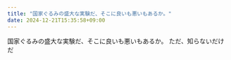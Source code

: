```yaml
---
title: "国家ぐるみの盛大な実験だ、そこに良いも悪いもあるか。"
date: 2024-12-21T15:35:58+09:00
---
```

国家ぐるみの盛大な実験だ、そこに良いも悪いもあるか。
ただ、知らないだけだ
